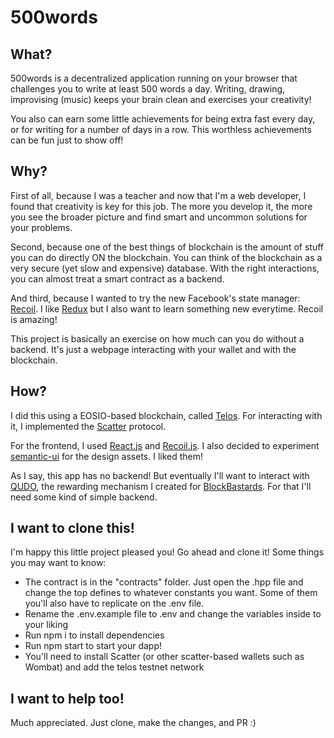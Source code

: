 # 500words

## What?

500words is a decentralized application running on your browser that challenges you to write at least 500 words a day. Writing, drawing, improvising (music) keeps your brain clean and exercises your creativity!

You also can earn some little achievements for being extra fast every day, or for writing for a number of days in a row. This worthless achievements can be fun just to show off!

## Why?

First of all, because I was a teacher and now that I'm a web developer, I found that creativity is key for this job. The more you develop it, the more you see the broader picture and find smart and uncommon solutions for your problems.

Second, because one of the best things of blockchain is the amount of stuff you can do directly ON the blockchain. You can think of the blockchain as a very secure (yet slow and expensive) database. With the right interactions, you can almost treat a smart contract as a backend.

And third, because I wanted to try the new Facebook's state manager: [Recoil](https://recoiljs.org/). I like [Redux](https://redux.js.org/) but I also want to learn something new everytime. Recoil is amazing!

This project is basically an exercise on how much can you do without a backend. It's just a webpage interacting with your wallet and with the blockchain.

## How?

I did this using a EOSIO-based blockchain, called [Telos](https://www.telosfoundation.io/). For interacting with it, I implemented the [Scatter](https://get-scatter.com/) protocol. 

For the frontend, I used [React.js](https://reactjs.org) and [Recoil.js](https://recoiljs.org/). I also decided to experiment [semantic-ui](https://semantic-ui.com/) for the design assets. I liked them!

As I say, this app has no backend! But eventually I'll want to interact with [QUDO](https://qudo.io), the rewarding mechanism I created for [BlockBastards](https://blockbastards.io). For that I'll need some kind of simple backend.

## I want to clone this!

I'm happy this little project pleased you! Go ahead and clone it! Some things you may want to know:

- The contract is in the "contracts" folder. Just open the .hpp file and change the top defines to whatever constants you want. Some of them you'll also have to replicate on the .env file.
- Rename the .env.example file to .env and change the variables inside to your liking
- Run npm i to install dependencies
- Run npm start to start your dapp!
- You'll need to install Scatter (or other scatter-based wallets such as Wombat) and add the telos testnet network

## I want to help too!

Much appreciated. Just clone, make the changes, and PR :)